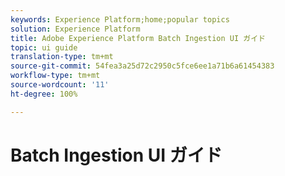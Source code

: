 ```yaml
---
keywords: Experience Platform;home;popular topics
solution: Experience Platform
title: Adobe Experience Platform Batch Ingestion UI ガイド
topic: ui guide
translation-type: tm+mt
source-git-commit: 54fea3a25d72c2950c5fce6ee1a71b6a61454383
workflow-type: tm+mt
source-wordcount: '11'
ht-degree: 100%

---
```



# Batch Ingestion UI ガイド
